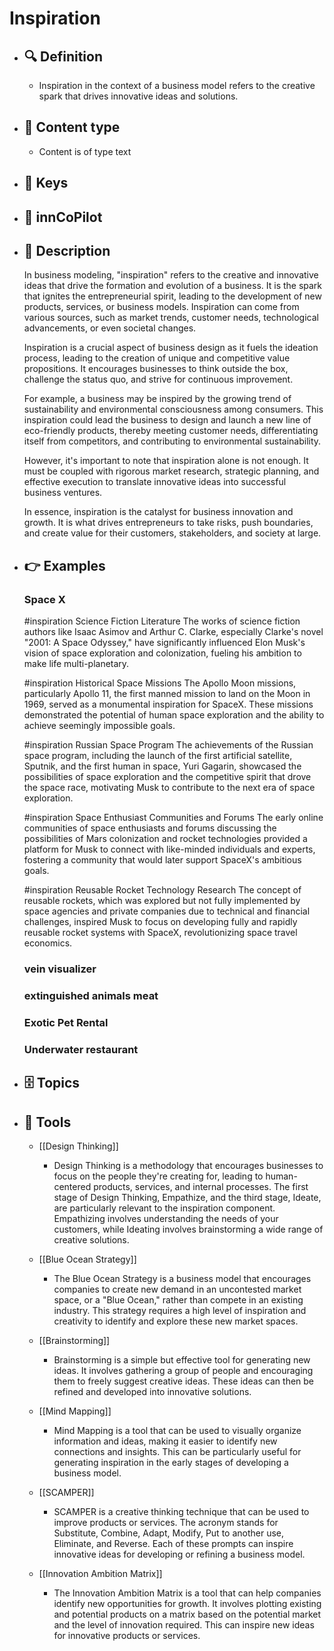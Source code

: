 # Inspiration
- ## 🔍 Definition
  - Inspiration in the context of a business model refers to the creative spark that drives innovative ideas and solutions.
- ## 📰 Content type 
  - Content is of type text
- ## 🔑 Keys
  
- ## 🤖 innCoPilot
  
- ## 📖 Description
  In business modeling, "inspiration" refers to the creative and innovative ideas that drive the formation and evolution of a business. It is the spark that ignites the entrepreneurial spirit, leading to the development of new products, services, or business models. Inspiration can come from various sources, such as market trends, customer needs, technological advancements, or even societal changes.
  
  Inspiration is a crucial aspect of business design as it fuels the ideation process, leading to the creation of unique and competitive value propositions. It encourages businesses to think outside the box, challenge the status quo, and strive for continuous improvement. 
  
  For example, a business may be inspired by the growing trend of sustainability and environmental consciousness among consumers. This inspiration could lead the business to design and launch a new line of eco-friendly products, thereby meeting customer needs, differentiating itself from competitors, and contributing to environmental sustainability.
  
  However, it's important to note that inspiration alone is not enough. It must be coupled with rigorous market research, strategic planning, and effective execution to translate innovative ideas into successful business ventures. 
  
  In essence, inspiration is the catalyst for business innovation and growth. It is what drives entrepreneurs to take risks, push boundaries, and create value for their customers, stakeholders, and society at large.
- ## 👉 Examples
  ### Space X
  #inspiration Science Fiction Literature
  The works of science fiction authors like Isaac Asimov and Arthur C. Clarke, especially Clarke's novel "2001: A Space Odyssey," have significantly influenced Elon Musk's vision of space exploration and colonization, fueling his ambition to make life multi-planetary.
  
  #inspiration Historical Space Missions
  The Apollo Moon missions, particularly Apollo 11, the first manned mission to land on the Moon in 1969, served as a monumental inspiration for SpaceX. These missions demonstrated the potential of human space exploration and the ability to achieve seemingly impossible goals.
  
  #inspiration Russian Space Program
  The achievements of the Russian space program, including the launch of the first artificial satellite, Sputnik, and the first human in space, Yuri Gagarin, showcased the possibilities of space exploration and the competitive spirit that drove the space race, motivating Musk to contribute to the next era of space exploration.
  
  #inspiration Space Enthusiast Communities and Forums
  The early online communities of space enthusiasts and forums discussing the possibilities of Mars colonization and rocket technologies provided a platform for Musk to connect with like-minded individuals and experts, fostering a community that would later support SpaceX's ambitious goals.
  
  #inspiration Reusable Rocket Technology Research
  The concept of reusable rockets, which was explored but not fully implemented by space agencies and private companies due to technical and financial challenges, inspired Musk to focus on developing fully and rapidly reusable rocket systems with SpaceX, revolutionizing space travel economics.
  ### vein visualizer
  
  ### extinguished animals meat
  
  ### Exotic Pet Rental
  
  ### Underwater restaurant
  
- ## 🗄️ Topics
  
- ## 🧰 Tools
  - [[Design Thinking]]
    - Design Thinking is a methodology that encourages businesses to focus on the people they're creating for, leading to human-centered products, services, and internal processes. The first stage of Design Thinking, Empathize, and the third stage, Ideate, are particularly relevant to the inspiration component. Empathizing involves understanding the needs of your customers, while Ideating involves brainstorming a wide range of creative solutions.
  
  - [[Blue Ocean Strategy]]
    - The Blue Ocean Strategy is a business model that encourages companies to create new demand in an uncontested market space, or a "Blue Ocean," rather than compete in an existing industry. This strategy requires a high level of inspiration and creativity to identify and explore these new market spaces.
  
  - [[Brainstorming]]
    - Brainstorming is a simple but effective tool for generating new ideas. It involves gathering a group of people and encouraging them to freely suggest creative ideas. These ideas can then be refined and developed into innovative solutions.
  
  - [[Mind Mapping]]
    - Mind Mapping is a tool that can be used to visually organize information and ideas, making it easier to identify new connections and insights. This can be particularly useful for generating inspiration in the early stages of developing a business model.
  
  - [[SCAMPER]]
    - SCAMPER is a creative thinking technique that can be used to improve products or services. The acronym stands for Substitute, Combine, Adapt, Modify, Put to another use, Eliminate, and Reverse. Each of these prompts can inspire innovative ideas for developing or refining a business model.
  
  - [[Innovation Ambition Matrix]]
    - The Innovation Ambition Matrix is a tool that can help companies identify new opportunities for growth. It involves plotting existing and potential products on a matrix based on the potential market and the level of innovation required. This can inspire new ideas for innovative products or services.
